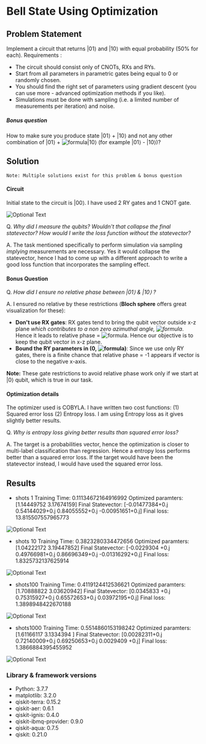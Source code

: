 # Bell State Using Optimization

## Problem Statement
Implement a circuit that returns |01⟩ and |10⟩ with equal probability (50% for each).
Requirements :
- The circuit should consist only of CNOTs, RXs and RYs. 
- Start from all parameters in parametric gates being equal to 0 or randomly chosen. 	
- You should find the right set of parameters using gradient descent (you can use more - advanced optimization methods if you like). 
- Simulations must be done with sampling (i.e. a limited number of measurements per iteration) and noise.

##### Bonus question
How to make sure you produce state  |01⟩  +  |10⟩  and not any other combination of |01⟩ + ![formula](https://render.githubusercontent.com/render/math?math=e^{i%20\phi})|10⟩ 
(for example |01⟩ - |10⟩)?

## Solution
`Note: Multiple solutions exist for this problem & bonus question`
#### Circuit
Initial state to the circuit is |00⟩. I have used 2 RY gates and 1 CNOT gate.

![Optional Text](../master/plots/circuit.png)
  
Q. *Why did I measure the qubits? Wouldn't that collapse the final statevector? How would I write the loss function without the statevector?*
  
A. The task mentioned specifically to perform simulation via sampling *implying* measurements are necessary.
Yes it would collapse the statevector, hence I had to come up with a different approach to write a good loss function that incorporates the sampling effect. 



#### Bonus Question
Q. *How did I ensure no relative phase between |01⟩ & |10⟩ ?*

A. I ensured no relative by these restrictions (**Bloch sphere** offers great visualization for these):
- **Don't use RX gates**: RX gates tend to bring the qubit vector outside x-z plane *which contributes to a non zero azimuthal angle, ![formula](https://render.githubusercontent.com/render/math?math=\phi)*. Hence it leads to relative phase = ![formula](https://render.githubusercontent.com/render/math?math=e^{i%20\phi}). Hence our objective is to keep the qubit vector in x-z plane.
- **Bound the RY parameters in (0, ![formula](https://render.githubusercontent.com/render/math?math=\pi))**: Since we use only RY gates, there is a finite chance that relative phase = -1 appears if vector is close to the negative x-axis.

**Note:** These gate restrictions to avoid relative phase work only if we start at |0⟩ qubit, which is true in our task.

#### Optimization details
The optimizer used is COBYLA. I have written two cost functions: (1) Squared error loss (2) Entropy loss. I am using Entropy loss as it gives slightly better results. 

Q. *Why is entropy loss giving better results than squared error loss?*

A. The target is a probabilities vector, hence the optimization is closer to multi-label classification than regression. Hence a entropy loss performs better than a squared error loss. If the target would have been the statevector instead, I would have used the squared error loss. 

## Results

- shots 1
Training Time: 0.11134672164916992
Optimized paramters: [1.14449752 3.17674159]
Final Statevector: [-0.01477384+0.j  0.54144029+0.j  0.84055552+0.j -0.00951651+0.j]
Final loss: 13.815507557965773

![Optional Text](../master/plots/histogram_shots1.png)


- shots 10
Training Time: 0.3823280334472656
Optimized paramters: [1.04222172 3.19447852]
Final Statevector: [-0.0229304 +0.j  0.49766981+0.j  0.86696349+0.j -0.01316292+0.j]
Final loss: 1.8325732137625914

![Optional Text](../master/plots/histogram_shots10.png)

- shots100
Training Time: 0.4119124412536621
Optimized paramters: [1.70888822 3.03620942]
Final Statevector: [0.0345833 +0.j 0.75315927+0.j 0.65572653+0.j 0.03972195+0.j]
Final loss: 1.3898948422670188

![Optional Text](../master/plots/histogram_shots100.png)

- shots1000
Training Time: 0.5514860153198242
Optimized paramters: [1.61166117 3.1334394 ]
Final Statevector: [0.00282311+0.j 0.72140009+0.j 0.69250653+0.j 0.0029409 +0.j]
Final loss: 1.3866884395455952

![Optional Text](../master/plots/histogram_shots1000.png)


### Library & framework versions
- Python: 3.7.7
- matplotlib: 3.2.0
- qiskit-terra: 0.15.2
- qiskit-aer: 0.6.1
- qiskit-ignis: 0.4.0
- qiskit-ibmq-provider: 0.9.0
- qiskit-aqua: 0.7.5
- qiskit: 0.21.0


